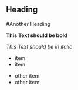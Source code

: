 
## Heading
#Another Heading

**This Text should be bold**

*This Text should be in italic*

* item
* item

- other item
- other item
